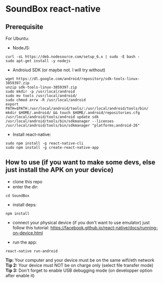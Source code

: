 SoundBox react-native
===================

Prerequisite
-------------------
For Ubuntu:

- NodeJS:
```
curl -sL https://deb.nodesource.com/setup_6.x | sudo -E bash -
sudo apt-get install -y nodejs
```

- Androiud SDK (or maybe not. I will try without)
```
wget https://dl.google.com/android/repository/sdk-tools-linux-3859397.zip
unzip sdk-tools-linux-3859397.zip
sudo mkdir -p /usr/local/android
sudo mv tools /usr/local/android/
sudo chmod a+rw -R /usr/local/android
export PATH=$PATH:/usr/local/android/tools/:/usr/local/android/tools/bin/
mkdir $HOME/.android/ && touch $HOME/.android/repositories.cfg
/usr/local/android/tools/android update sdk
/usr/local/android/tools/bin/sdkmanager --licenses
/usr/local/android/tools/bin/sdkmanager "platforms;android-26"
```

- Install react-native:
```
sudo npm install -g react-native-cli
sudo npm install -g create-react-native-app

```

How to use (if you want to make some devs, else just install the APK on your device)
-------------------

- clone this repo
- enter the dir:

```
cd SoundBox
```
- install deps:
```
npm install
```

- connect your physical device (if you don't want to use emulator)
just follow this tutorial: https://facebook.github.io/react-native/docs/running-on-device.html

- run the app:
```
react-native run-android
```
**Tip:** Your computer and your device must be on the same wifi/eth network
**Tip 2:** Your device must NOT be on charge only (select file transfer mode)
**Tip 3:** Don't forget to enable USB debugging mode (on developper option after enable it)
